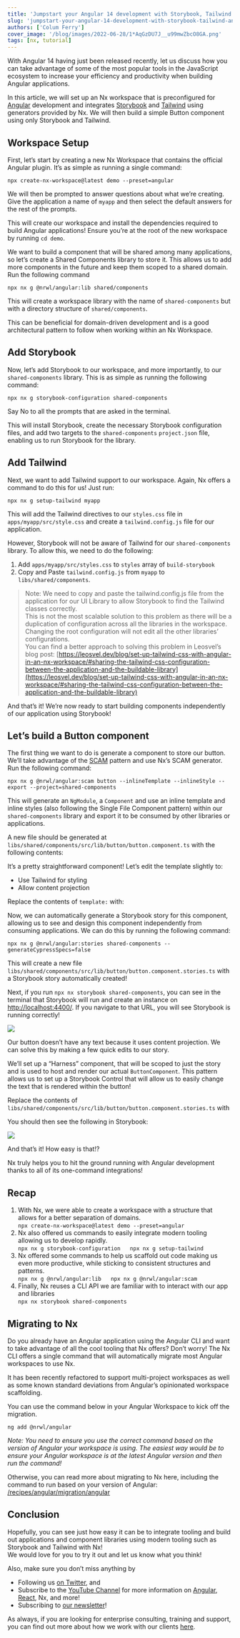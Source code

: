 ```yaml
---
title: 'Jumpstart your Angular 14 development with Storybook, Tailwind and Nx'
slug: 'jumpstart-your-angular-14-development-with-storybook-tailwind-and-nx'
authors: ['Colum Ferry']
cover_image: '/blog/images/2022-06-28/1*AqGzDU7J__u99mwZbcO8GA.png'
tags: [nx, tutorial]
---
```


With Angular 14 having just been released recently, let us discuss how you can take advantage of some of the most popular tools in the JavaScript ecosystem to increase your efficiency and productivity when building Angular applications.

In this article, we will set up an Nx workspace that is preconfigured for [Angular](https://angular.io/) development and integrates [Storybook](https://storybook.js.org/) and [Tailwind](https://tailwindcss.com/) using generators provided by Nx. We will then build a simple Button component using only Storybook and Tailwind.

## Workspace Setup

First, let’s start by creating a new Nx Workspace that contains the official Angular plugin. It’s as simple as running a single command:

`npx create-nx-workspace@latest demo --preset=angular`

We will then be prompted to answer questions about what we’re creating.  
Give the application a name of `myapp` and then select the default answers for the rest of the prompts.

This will create our workspace and install the dependencies required to build Angular applications! Ensure you’re at the root of the new workspace by running `cd demo`.

We want to build a component that will be shared among many applications, so let’s create a Shared Components library to store it. This allows us to add more components in the future and keep them scoped to a shared domain. Run the following command

`npx nx g @nrwl/angular:lib shared/components`

This will create a workspace library with the name of `shared-components` but with a directory structure of `shared/components`.

This can be beneficial for domain-driven development and is a good architectural pattern to follow when working within an Nx Workspace.

## Add Storybook

Now, let’s add Storybook to our workspace, and more importantly, to our `shared-components` library. This is as simple as running the following command:

`npx nx g storybook-configuration shared-components`

Say No to all the prompts that are asked in the terminal.

This will install Storybook, create the necessary Storybook configuration files, and add two targets to the `shared-components` `project.json` file, enabling us to run Storybook for the library.

## Add Tailwind

Next, we want to add Tailwind support to our workspace. Again, Nx offers a command to do this for us! Just run:

`npx nx g setup-tailwind myapp`

This will add the Tailwind directives to our `styles.css` file in `apps/myapp/src/style.css` and create a `tailwind.config.js` file for our application.

However, Storybook will not be aware of Tailwind for our `shared-components` library. To allow this, we need to do the following:

1.  Add `apps/myapp/src/styles.css` to `styles` array of `build-storybook`
2.  Copy and Paste `tailwind.config.js` from `myapp` to `libs/shared/components`.

> Note: We need to copy and paste the tailwind.config.js file from the application for our UI Library to allow Storybook to find the Tailwind classes correctly.  
> This is not the most scalable solution to this problem as there will be a duplication of configuration across all the libraries in the workspace. Changing the root configuration will not edit all the other libraries’ configurations.  
> You can find a better approach to solving this problem in Leosvel’s blog post: [https://leosvel.dev/blog/set-up-tailwind-css-with-angular-in-an-nx-workspace/#sharing-the-tailwind-css-configuration-between-the-application-and-the-buildable-library](https://leosvel.dev/blog/set-up-tailwind-css-with-angular-in-an-nx-workspace/#sharing-the-tailwind-css-configuration-between-the-application-and-the-buildable-library)

And that’s it! We’re now ready to start building components independently of our application using Storybook!

## Let’s build a Button component

The first thing we want to do is generate a component to store our button. We’ll take advantage of the [SCAM](https://dev.to/this-is-angular/angular-revisited-tree-shakable-components-and-optional-ngmodules-36d2) pattern and use Nx’s SCAM generator. Run the following command:

```shell
npx nx g @nrwl/angular:scam button --inlineTemplate --inlineStyle --export --project=shared-components
```

This will generate an `NgModule`, a `Component` and use an inline template and inline styles (also following the Single File Component pattern) within our `shared-components` library and export it to be consumed by other libraries or applications.

A new file should be generated at `libs/shared/components/src/lib/button/button.component.ts` with the following contents:

It’s a pretty straightforward component! Let’s edit the template slightly to:

- Use Tailwind for styling
- Allow content projection

Replace the contents of `template:` with:

Now, we can automatically generate a Storybook story for this component, allowing us to see and design this component independently from consuming applications. We can do this by running the following command:

```shell
npx nx g @nrwl/angular:stories shared-components --generateCypressSpecs=false
```

This will create a new file `libs/shared/components/src/lib/button/button.component.stories.ts` with a Storybook story automatically created!

Next, if you run `npx nx storybook shared-components`, you can see in the terminal that Storybook will run and create an instance on [http://localhost:4400/](http://localhost:4400/). If you navigate to that URL, you will see Storybook is running correctly!

![](/blog/images/2022-06-28/0*QKCMwWYbHqvtJQ54.avif)

Our button doesn’t have any text because it uses content projection. We can solve this by making a few quick edits to our story.

We’ll set up a “Harness” component, that will be scoped to just the story and is used to host and render our actual `ButtonComponent`. This pattern allows us to set up a Storybook Control that will allow us to easily change the text that is rendered within the button!

Replace the contents of `libs/shared/components/src/lib/button/button.component.stories.ts` with

You should then see the following in Storybook:

![](/blog/images/2022-06-28/0*hOU3RTNOkL0b9cFR.avif)

And that’s it! How easy is that!?

Nx truly helps you to hit the ground running with Angular development thanks to all of its one-command integrations!

## Recap

1.  With Nx, we were able to create a workspace with a structure that allows for a better separation of domains.  
    `npx create-nx-workspace@latest demo --preset=angular`
2.  Nx also offered us commands to easily integrate modern tooling allowing us to develop rapidly.  
     `npx nx g storybook-configuration  
npx nx g setup-tailwind`
3.  Nx offered some commands to help us scaffold out code making us even more productive, while sticking to consistent structures and patterns.  
     `npx nx g @nrwl/angular:lib  
npx nx g @nrwl/angular:scam`
4.  Finally, Nx reuses a CLI API we are familiar with to interact with our app and libraries  
    `npx nx storybook shared-components`

## Migrating to Nx

Do you already have an Angular application using the Angular CLI and want to take advantage of all the cool tooling that Nx offers? Don’t worry! The Nx CLI offers a single command that will automatically migrate most Angular workspaces to use Nx.

It has been recently refactored to support multi-project workspaces as well as some known standard deviations from Angular’s opinionated workspace scaffolding.

You can use the command below in your Angular Workspace to kick off the migration.

```
ng add @nrwl/angular
```

_Note: You need to ensure you use the correct command based on the version of Angular your workspace is using. The easiest way would be to ensure your Angular workspace is at the latest Angular version and then run the command!_

Otherwise, you can read more about migrating to Nx here, including the command to run based on your version of Angular: [/recipes/angular/migration/angular](/recipes/angular/migration/angular)

## Conclusion

Hopefully, you can see just how easy it can be to integrate tooling and build out applications and component libraries using modern tooling such as Storybook and Tailwind with Nx!  
We would love for you to try it out and let us know what you think!

Also, make sure you don’t miss anything by

- Following us [on Twitter](https://twitter.com/NxDevTools), and
- Subscribe to the [YouTube Channel](https://youtube.com/nrwl_io?sub_confirmation=1) for more information on [Angular](https://angular.io/), [React](https://reactjs.org/), Nx, and more!
- Subscribing to [our newsletter](https://go.nrwl.io/nx-newsletter)!

As always, if you are looking for enterprise consulting, training and support, you can find out more about how we work with our clients [here](https://nrwl.io/services).
